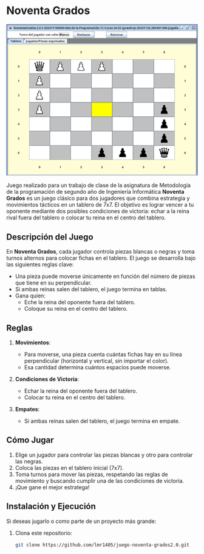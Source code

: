 # Noventa Grados
![Pantalla de Inicio](https://github.com/lmr1405/juego-noventa-grados2.0/blob/main/images/inicio.png?raw=true)

Juego realizado para un trabajo de clase de la asignatura de Metodología de la programación de segundo año de Ingeniería Informática
**Noventa Grados** es un juego clásico para dos jugadores que combina estrategia y movimientos tácticos en un tablero de 7x7. El objetivo es lograr vencer a tu oponente mediante dos posibles condiciones de victoria: echar a la reina rival fuera del tablero o colocar tu reina en el centro del tablero.

## Descripción del Juego

En **Noventa Grados**, cada jugador controla piezas blancas o negras y toma turnos alternos para colocar fichas en el tablero. El juego se desarrolla bajo las siguientes reglas clave:

- Una pieza puede moverse únicamente en función del número de piezas que tiene en su perpendicular.
- Si ambas reinas salen del tablero, el juego termina en tablas.
- Gana quien:
  - Eche la reina del oponente fuera del tablero.
  - Coloque su reina en el centro del tablero.

## Reglas

1. **Movimientos**:
   - Para moverse, una pieza cuenta cuántas fichas hay en su línea perpendicular (horizontal y vertical, sin importar el color).
   - Esa cantidad determina cuántos espacios puede moverse.

2. **Condiciones de Victoria**:
   - Echar la reina del oponente fuera del tablero.
   - Colocar tu reina en el centro del tablero.

3. **Empates**:
   - Si ambas reinas salen del tablero, el juego termina en empate.

## Cómo Jugar

1. Elige un jugador para controlar las piezas blancas y otro para controlar las negras.
2. Coloca las piezas en el tablero inicial (7x7).
3. Toma turnos para mover las piezas, respetando las reglas de movimiento y buscando cumplir una de las condiciones de victoria.
4. ¡Que gane el mejor estratega!

## Instalación y Ejecución

Si deseas jugarlo o como parte de un proyecto más grande:

1. Clona este repositorio:
   ```bash
   git clone https://github.com/lmr1405/juego-noventa-grados2.0.git

